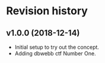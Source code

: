 Revision history
===================



v1.0.0 (2018-12-14)
-------------------

* Initial setup to try out the concept.
* Adding dbwebb ctf Number One.
